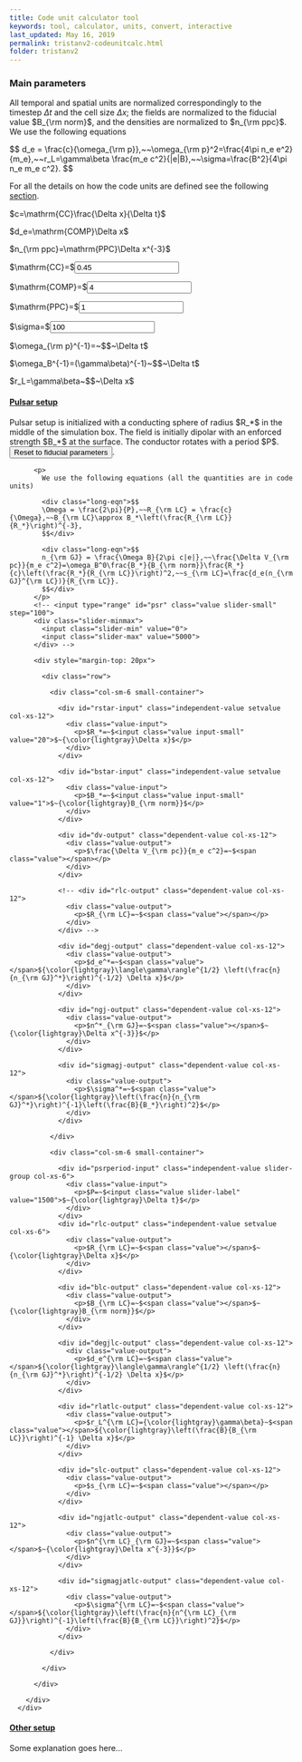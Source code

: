 ```yaml
---
title: Code unit calculator tool
keywords: tool, calculator, units, convert, interactive
last_updated: May 16, 2019
permalink: tristanv2-codeunitcalc.html
folder: tristanv2
---
```


### Main parameters

All temporal and spatial units are normalized correspondingly to the timestep $\Delta t$ and the cell size $\Delta x$; the fields are normalized to the fiducial value $B_{\rm norm}$, and the densities are normalized to $n_{\rm ppc}$. We use the following equations

<div class="long-eqn">$$
d_e = \frac{c}{\omega_{\rm p}},~~\omega_{\rm p}^2=\frac{4\pi n_e e^2}{m_e},~~r_L=\gamma\beta \frac{m_e c^2}{|e|B},~~\sigma=\frac{B^2}{4\pi n_e m_e c^2}.
$$</div>

For all the details on how the code units are defined see the following [section](tristanv2-sim-units.html).

<div>
  <div class="row justify-content-center" style="margin-top: 15px">
    <div class="col-sm-4">
      <div id="c-def" class="setvalue-group col-xs-12">
        <div class="value-input">
          <p>$c=\mathrm{CC}\frac{\Delta x}{\Delta t}$</p>
        </div>
      </div>
    </div>
    <div class="col-sm-4">
      <div id="de-def" class="setvalue-group col-xs-12">
        <div class="value-input">
          <p>$d_e=\mathrm{COMP}\Delta x$</p>
        </div>
      </div>
    </div>
    <div class="col-sm-4">
      <div id="nppc-def" class="independent-value setvalue-group col-xs-12">
        <div class="value-input">
          <p>$n_{\rm ppc}=\mathrm{PPC}\Delta x^{-3}$</p>
        </div>
      </div>
    </div>
  </div>
  <div class="row justify-content-center">
    <div class="col-sm-3">
      <div id="c-input" class="independent-value setvalue-group col-xs-12">
        <div class="value-input">
          <p>$\mathrm{CC}=$<input class="value input-small" value="0.45"></p>
        </div>
      </div>
    </div>
    <div class="col-sm-3">
      <div id="comp-input" class="independent-value setvalue-group col-xs-12">
        <div class="value-input">
          <p>$\mathrm{COMP}=$<input class="value input-small" value="4"></p>
        </div>
      </div>
    </div>
    <div class="col-sm-3">
      <div id="nppc-input" class="independent-value setvalue-group col-xs-12">
        <div class="value-input">
          <p>$\mathrm{PPC}=$<input class="value input-small" value="1"></p>
        </div>
      </div>
    </div>
    <div class="col-sm-3">
      <div id="sigma-input" class="independent-value setvalue-group col-xs-12">
        <div class="value-input">
          <p>$\sigma=$<input class="value input-small" value="100"></p>
        </div>
      </div>
    </div>
  </div>
  <div class="row justify-content-center">
    <div class="col-sm-4">
      <div id="omegap-output" class="dependent-value getvalue-group col-xs-12">
        <div class="value-output">
          <p>$\omega_{\rm p}^{-1}=~$<span class="value"></span>$~\Delta t$</p>
        </div>
      </div>
    </div>
    <div class="col-sm-4">
      <div id="omegaB-output" class="dependent-value getvalue-group col-xs-12">
        <div class="value-output">
          <p>$\omega_B^{-1}=(\gamma\beta)^{-1}~$<span class="value"></span>$~\Delta t$</p>
        </div>
      </div>
    </div>
    <div class="col-sm-4">
      <div id="gyro-output" class="dependent-value getvalue-group col-xs-12">
        <div class="value-output">
          <p>$r_L=\gamma\beta~$<span class="value"></span>$~\Delta x$</p>
        </div>
      </div>
    </div>
  </div>
</div>

<!-- <div>
  <div class="row slider-row">
    <div class="col-sm-4 small-container">
      <div id="nppc-slider" class="independent-value slider-group col-sm-12">
        <div class="slider border border-primary">
          <p>$n_{\rm ppc}=$<input class="value slider-label" value="1"></p>
          <input type="range" class="value slider-small" step="1">
          <div class="slider-minmax">
            <input class="slider-min" value="0">
            <input class="slider-max" value="100">
          </div>
        </div>
      </div>
    </div>

    <div class="col-sm-4 small-container">
      <div id="comp-slider" class="independent-value slider-group col-sm-12">
        <div class="slider">
          <p>$d_e=$<input class="value slider-label" value="5"></p>
          <input type="range" class="value slider-small" step="1">
          <div class="slider-minmax">
            <input class="slider-min" value="0">
            <input class="slider-max" value="50">
          </div>
        </div>
      </div>
    </div>

    <div class="col-sm-4 small-container">
      <div id="sigma-slider" class="independent-value slider-group col-sm-12">
        <div class="slider">
          <p>$\sigma=$<input class="value slider-label" value="100"></p>
          <input type="range" class="value slider-small" step="1">
          <div class="slider-minmax">
            <input class="slider-min" value="0">
            <input class="slider-max" value="1000">
          </div>
        </div>
      </div>
    </div>
  </div>
</div> -->

<div class="panel-group">
  <div class="panel panel-default">
      <div class="panel-heading">
        <h4 class="panel-title">
          <a class="noCrossRef accordion-toggle" data-toggle="collapse" href="#collapseOne">
            Pulsar setup
          </a>
        </h4>
      </div>
      <div id="collapseOne" class="panel-collapse collapse noCrossRef in" aria-expanded="true">
        <div class="panel-body">
          <p>
            Pulsar setup is initialized with a conducting sphere of radius $R_*$ in the middle of the simulation box. The field is initially dipolar with an enforced strength $B_*$ at the surface. The conductor rotates with a period $P$.
            <!-- Important quantities include $R_{\rm LC}$ - size of the light cylinder, $r_L^{\rm LC}$ - larmor radius of particles near the light cylinder, $n_{\rm GJ}^*$ - GJ density required to screen the parallel electric field near the star, and the associated magnetization - $\sigma^*(n_{\rm GJ}^*)$ - and the skin depth - $d_e(n_{\rm GJ}^*)$. $\Delta V$ is the potential drop across the polar cap. All the other quantities with a sub-/super- script "${}^*$" are measured at the stellar surface, and with "${}^{\rm LC}$" - near the light cylinder. -->
            <button type="button" id="resetPulsar">Reset to fiducial parameters</button>.
          </p>

          <p>
            We use the following equations (all the quantities are in code units)

            <div class="long-eqn">$$
            \Omega = \frac{2\pi}{P},~~R_{\rm LC} = \frac{c}{\Omega},~~B_{\rm LC}\approx B_*\left(\frac{R_{\rm LC}}{R_*}\right)^{-3},
            $$</div>

            <div class="long-eqn">$$
            n_{\rm GJ} = \frac{\Omega B}{2\pi c|e|},~~\frac{\Delta V_{\rm pc}}{m_e c^2}=\omega_B^0\frac{B_*}{B_{\rm norm}}\frac{R_*}{c}\left(\frac{R_*}{R_{\rm LC}}\right)^2,~~s_{\rm LC}=\frac{d_e(n_{\rm GJ}^{\rm LC})}{R_{\rm LC}}.
            $$</div>
          </p>
          <!-- <input type="range" id="psr" class="value slider-small" step="100">
          <div class="slider-minmax">
            <input class="slider-min" value="0">
            <input class="slider-max" value="5000">
          </div> -->

          <div style="margin-top: 20px">

            <div class="row">

              <div class="col-sm-6 small-container">

                <div id="rstar-input" class="independent-value setvalue col-xs-12">
                  <div class="value-input">
                    <p>$R_*=~$<input class="value input-small" value="20">$~{\color{lightgray}\Delta x}$</p>
                  </div>
                </div>

                <div id="bstar-input" class="independent-value setvalue col-xs-12">
                  <div class="value-input">
                    <p>$B_*=~$<input class="value input-small" value="1">$~{\color{lightgray}B_{\rm norm}}$</p>
                  </div>
                </div>

                <div id="dv-output" class="dependent-value col-xs-12">
                  <div class="value-output">
                    <p>$\frac{\Delta V_{\rm pc}}{m_e c^2}=~$<span class="value"></span></p>
                  </div>
                </div>

                <!-- <div id="rlc-output" class="dependent-value col-xs-12">
                  <div class="value-output">
                    <p>$R_{\rm LC}=~$<span class="value"></span></p>
                  </div>
                </div> -->

                <div id="degj-output" class="dependent-value col-xs-12">
                  <div class="value-output">
                    <p>$d_e^*=~$<span class="value"></span>${\color{lightgray}\langle\gamma\rangle^{1/2} \left(\frac{n}{n_{\rm GJ}^*}\right)^{-1/2} \Delta x}$</p>
                  </div>
                </div>

                <div id="ngj-output" class="dependent-value col-xs-12">
                  <div class="value-output">
                    <p>$n^*_{\rm GJ}=~$<span class="value"></span>$~{\color{lightgray}\Delta x^{-3}}$</p>
                  </div>
                </div>

                <div id="sigmagj-output" class="dependent-value col-xs-12">
                  <div class="value-output">
                    <p>$\sigma^*=~$<span class="value"></span>${\color{lightgray}\left(\frac{n}{n_{\rm GJ}^*}\right)^{-1}\left(\frac{B}{B_*}\right)^2}$</p>
                  </div>
                </div>

              </div>

              <div class="col-sm-6 small-container">

                <div id="psrperiod-input" class="independent-value slider-group col-xs-6">
                  <div class="value-input">
                    <p>$P=~$<input class="value slider-label" value="1500">$~{\color{lightgray}\Delta t}$</p>
                  </div>
                </div>
                <div id="rlc-output" class="independent-value setvalue col-xs-6">
                  <div class="value-output">
                    <p>$R_{\rm LC}=~$<span class="value"></span>$~{\color{lightgray}\Delta x}$</p>
                  </div>
                </div>

                <div id="blc-output" class="dependent-value col-xs-12">
                  <div class="value-output">
                    <p>$B_{\rm LC}=~$<span class="value"></span>$~{\color{lightgray}B_{\rm norm}}$</p>
                  </div>
                </div>

                <div id="degjlc-output" class="dependent-value col-xs-12">
                  <div class="value-output">
                    <p>$d_e^{\rm LC}=~$<span class="value"></span>${\color{lightgray}\langle\gamma\rangle^{1/2} \left(\frac{n}{n_{\rm GJ}^*}\right)^{-1/2} \Delta x}$</p>
                  </div>
                </div>

                <div id="rlatlc-output" class="dependent-value col-xs-12">
                  <div class="value-output">
                    <p>$r_L^{\rm LC}={\color{lightgray}\gamma\beta}~$<span class="value"></span>${\color{lightgray}\left(\frac{B}{B_{\rm LC}}\right)^{-1} \Delta x}$</p>
                  </div>
                </div>

                <div id="slc-output" class="dependent-value col-xs-12">
                  <div class="value-output">
                    <p>$s_{\rm LC}=~$<span class="value"></span></p>
                  </div>
                </div>

                <div id="ngjatlc-output" class="dependent-value col-xs-12">
                  <div class="value-output">
                    <p>$n^{\rm LC}_{\rm GJ}=~$<span class="value"></span>$~{\color{lightgray}\Delta x^{-3}}$</p>
                  </div>
                </div>

                <div id="sigmagjatlc-output" class="dependent-value col-xs-12">
                  <div class="value-output">
                    <p>$\sigma^{\rm LC}=~$<span class="value"></span>${\color{lightgray}\left(\frac{n}{n^{\rm LC}_{\rm GJ}}\right)^{-1}\left(\frac{B}{B_{\rm LC}}\right)^2}$</p>
                  </div>
                </div>

              </div>

            </div>

          </div>

        </div>
      </div>
  </div>
  <!-- /.panel -->
  <div class="panel panel-default">
      <div class="panel-heading">
          <h4 class="panel-title">
              <a class="noCrossRef accordion-toggle" data-toggle="collapse" href="#collapseTwo">
                Other setup
              </a>
          </h4>
      </div>
      <div id="collapseTwo" class="panel-collapse collapse noCrossRef">
          <div class="panel-body">
            Some explanation goes here...
            <div style="margin-top: 20px">
            </div>
          </div>
      </div>
  </div>
</div>


<script>
  window.onload = function() {
    // let slider_groups = document.getElementsByClassName("slider-group");
    // [].forEach.call(slider_groups, function (group) {
    // 	let slider = group.getElementsByClassName("slider-small")[0];
    //   let label = group.getElementsByClassName("slider-label")[0];
    //   let slider_min = group.getElementsByClassName("slider-min")[0];
    //   let slider_max = group.getElementsByClassName("slider-max")[0];
    //   updateMin.call(slider_min);
    //   updateMax.call(slider_max);
    //   updateValueFromSlider.apply(slider);
    //   updateValueFromLabel.apply(label);
    //   slider.addEventListener("input", updateValueFromSlider, false);
    //   label.addEventListener("input", updateValueFromLabel, false);
    //   slider_min.addEventListener("input", updateMin, false);
    //   slider_max.addEventListener("input", updateMax, false);
    //   function updateValueFromSlider(elem) {
    //     let label = this.parentElement.getElementsByClassName("slider-label")[0];
    //     label.value = this.value;
    //   }
    //   function updateValueFromLabel(elem) {
    //     let slider = this.closest(".slider").getElementsByClassName("slider-small")[0];
    //     slider.value = this.value;
    //   }
    //   function updateMin() {
    //     let slider = this.closest(".slider").getElementsByClassName("slider-small")[0];
    //     let label = this.closest(".slider").getElementsByClassName("slider-label")[0];
    //     slider.setAttribute("min", this.value);
    //     updateValueFromLabel.apply(label);
    //   }
    //   function updateMax() {
    //     let slider = this.closest(".slider").getElementsByClassName("slider-small")[0];
    //     let label = this.closest(".slider").getElementsByClassName("slider-label")[0];
    //     slider.setAttribute("max", this.value);
    //     updateValueFromLabel.apply(label);
    //   }
    // });
    updateDependents();

    document.getElementById("resetPulsar").addEventListener("click", resetPulsar);

    let independent_values = document.getElementsByClassName("independent-value");
    [].forEach.call(independent_values, function (value) {
      let value_inputs = value.getElementsByClassName("value");
      [].forEach.call(value_inputs, function (value_input) {
        value_input.addEventListener("input", updateDependents, false);
      });
    });

    function precise(x) {
      if (isFinite(x)) {
        return Number.parseFloat(x).toPrecision(4);
      } else {
        return '&#8734';
      }
    }
    function updateDependents() {
      let CC = document.getElementById("c-input").getElementsByClassName("value")[0].value;
      let comp = document.getElementById("comp-input").getElementsByClassName("value")[0].value;
      let sigma = document.getElementById("sigma-input").getElementsByClassName("value")[0].value;
      let ppc0 = document.getElementById("nppc-input").getElementsByClassName("value")[0].value;
      let b_norm = CC**2 * Math.sqrt(sigma) / comp;
      let qe = CC**2 / (ppc0 * comp**2);
      let omega_P = (comp / CC);
      let omega_B = (b_norm / CC);
      {
        // update omega_p
        let omegap_el = document.getElementById("omegap-output");
        omegap_el.getElementsByClassName("value")[0].innerHTML = precise(1.0 / omega_P);
      }
      {
        // update omegaB
        let omegap_B = document.getElementById("omegaB-output");
        omegap_B.getElementsByClassName("value")[0].innerHTML = precise(1.0 / omega_B);
      }
      {
        // update gyro
        let gyro_el = document.getElementById("gyro-output");
        gyro_el.getElementsByClassName("value")[0].innerHTML = precise(comp / Math.sqrt(sigma));
      }
      { // Pulsar stuff
        let bstar = document.getElementById("bstar-input").getElementsByClassName("value")[0].value;
        let period = document.getElementById("psrperiod-input").getElementsByClassName("value")[0].value;
        let rstar = document.getElementById("rstar-input").getElementsByClassName("value")[0].value;

        let rlc = CC * period / (2 * Math.PI);

        let nGJ = 2 * (2 * Math.PI / period) * bstar * b_norm / (CC * qe);
        let sigmaGJ = (bstar * b_norm)**2 / (nGJ * CC**2 * qe);
        let deGJ = comp * (nGJ / ppc0)**(-0.5);
        let dv = omega_B * bstar * (rstar / CC) * (rstar / rlc)**2;

        let BLC = bstar * (rstar / rlc)**3;
        let rlLC = CC**2 / (BLC * b_norm);
        let nGJLC = 2 * (2 * Math.PI / period) * BLC * b_norm / (CC * qe);
        let sigmaGJLC = (BLC * b_norm)**2 / (nGJLC * CC**2 * qe);
        let deGJLC = comp * (nGJLC / ppc0)**(-0.5);

        let rlc_el = document.getElementById("rlc-output");
        rlc_el.getElementsByClassName("value")[0].innerHTML = precise(rlc);

        let rlatlc_el = document.getElementById("rlatlc-output");
        rlatlc_el.getElementsByClassName("value")[0].innerHTML = precise(rlLC);

        let ngj_el = document.getElementById("ngj-output");
        ngj_el.getElementsByClassName("value")[0].innerHTML = precise(nGJ);

        let blc_el = document.getElementById("blc-output");
        blc_el.getElementsByClassName("value")[0].innerHTML = precise(BLC);

        let sigmagj_el = document.getElementById("sigmagj-output");
        sigmagj_el.getElementsByClassName("value")[0].innerHTML = precise(sigmaGJ);

        let degj_el = document.getElementById("degj-output");
        degj_el.getElementsByClassName("value")[0].innerHTML = precise(deGJ);

        let dv_el = document.getElementById("dv-output");
        dv_el.getElementsByClassName("value")[0].innerHTML = precise(dv);

        let ngjlc_el = document.getElementById("ngjatlc-output");
        ngjlc_el.getElementsByClassName("value")[0].innerHTML = precise(nGJLC);

        let degjlc_el = document.getElementById("degjlc-output");
        degjlc_el.getElementsByClassName("value")[0].innerHTML = precise(deGJLC);

        let slc_el = document.getElementById("slc-output");
        slc_el.getElementsByClassName("value")[0].innerHTML = precise(rstar / rlc);

        let sigmagjlc_el = document.getElementById("sigmagjatlc-output");
        sigmagjlc_el.getElementsByClassName("value")[0].innerHTML = precise(sigmaGJLC);
      }
    }
    function resetPulsar() {
      let cc_0 = 0.45, comp_0 = 4, ppc_0 = 10, sigma_0 = 1e7;
      let rstar_0 = 40, bstar_0 = 1, period_0 = 1600;
      document.getElementById("c-input").getElementsByClassName('value')[0].setAttribute('value', cc_0);
      document.getElementById("comp-input").getElementsByClassName('value')[0].setAttribute('value', comp_0);
      document.getElementById("sigma-input").getElementsByClassName('value')[0].setAttribute('value', sigma_0);
      document.getElementById("nppc-input").getElementsByClassName('value')[0].setAttribute('value', ppc_0);
      document.getElementById("rstar-input").getElementsByClassName('value')[0].setAttribute('value', rstar_0);
      document.getElementById("bstar-input").getElementsByClassName('value')[0].setAttribute('value', bstar_0);
      document.getElementById("psrperiod-input").getElementsByClassName('value')[0].setAttribute('value', period_0);
      updateDependents();
    }
  };
</script>
